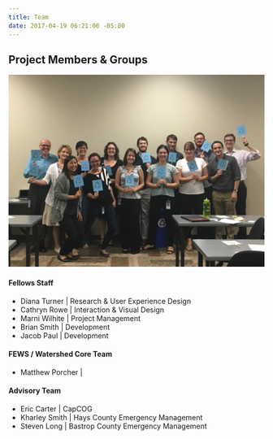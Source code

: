 ```yaml
---
title: Team
date: 2017-04-19 06:21:00 -05:00
---
```


## Project Members & Groups

![image of Advisory Team](/uploads/advisory_kickoff_teamshot.JPG)

#### Fellows Staff

* Diana Turner \| Research & User Experience Design
* Cathryn Rowe \| Interaction & Visual Design
* Marni Wilhite \| Project Management
* Brian Smith \| Development
* Jacob Paul \| Development

#### FEWS / Watershed Core Team

* Matthew Porcher \| 

#### Advisory Team

* Eric Carter \| CapCOG
* Kharley Smith \| Hays County Emergency Management
* Steven Long \| Bastrop County Emergency Management